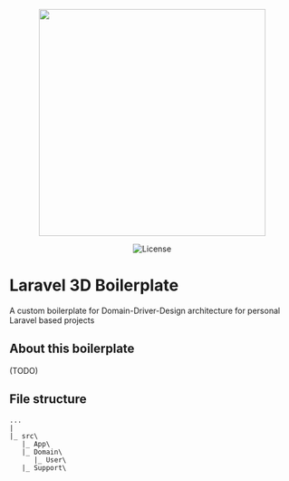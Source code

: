 <p align="center"><a href="https://laravel.com" target="_blank"><img src="https://raw.githubusercontent.com/laravel/art/master/logo-lockup/5%20SVG/2%20CMYK/1%20Full%20Color/laravel-logolockup-cmyk-red.svg" width="400"></a></p>


<p align="center">
<img src="https://img.shields.io/badge/License-GPL--3-blue" alt="License">
</p>  

# Laravel 3D Boilerplate
A custom boilerplate for Domain-Driver-Design architecture for personal Laravel based projects

## About this boilerplate

(TODO)

## File structure

```
...
|
|_ src\
   |_ App\
   |_ Domain\
      |_ User\
   |_ Support\

```
